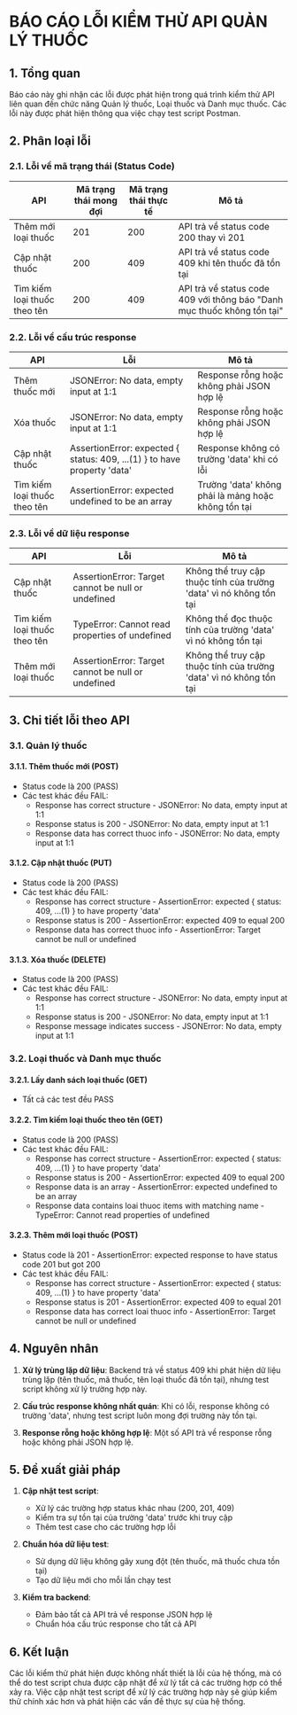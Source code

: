 # BÁO CÁO LỖI KIỂM THỬ API QUẢN LÝ THUỐC

## 1. Tổng quan

Báo cáo này ghi nhận các lỗi được phát hiện trong quá trình kiểm thử API liên quan đến chức năng Quản lý thuốc, Loại thuốc và Danh mục thuốc. Các lỗi này được phát hiện thông qua việc chạy test script Postman.

## 2. Phân loại lỗi

### 2.1. Lỗi về mã trạng thái (Status Code)

| API | Mã trạng thái mong đợi | Mã trạng thái thực tế | Mô tả |
|-----|------------------------|------------------------|-------|
| Thêm mới loại thuốc | 201 | 200 | API trả về status code 200 thay vì 201 |
| Cập nhật thuốc | 200 | 409 | API trả về status code 409 khi tên thuốc đã tồn tại |
| Tìm kiếm loại thuốc theo tên | 200 | 409 | API trả về status code 409 với thông báo "Danh mục thuốc không tồn tại" |

### 2.2. Lỗi về cấu trúc response

| API | Lỗi | Mô tả |
|-----|-----|-------|
| Thêm thuốc mới | JSONError: No data, empty input at 1:1 | Response rỗng hoặc không phải JSON hợp lệ |
| Xóa thuốc | JSONError: No data, empty input at 1:1 | Response rỗng hoặc không phải JSON hợp lệ |
| Cập nhật thuốc | AssertionError: expected { status: 409, ...(1) } to have property 'data' | Response không có trường 'data' khi có lỗi |
| Tìm kiếm loại thuốc theo tên | AssertionError: expected undefined to be an array | Trường 'data' không phải là mảng hoặc không tồn tại |

### 2.3. Lỗi về dữ liệu response

| API | Lỗi | Mô tả |
|-----|-----|-------|
| Cập nhật thuốc | AssertionError: Target cannot be null or undefined | Không thể truy cập thuộc tính của trường 'data' vì nó không tồn tại |
| Tìm kiếm loại thuốc theo tên | TypeError: Cannot read properties of undefined | Không thể đọc thuộc tính của trường 'data' vì nó không tồn tại |
| Thêm mới loại thuốc | AssertionError: Target cannot be null or undefined | Không thể truy cập thuộc tính của trường 'data' vì nó không tồn tại |

## 3. Chi tiết lỗi theo API

### 3.1. Quản lý thuốc

#### 3.1.1. Thêm thuốc mới (POST)
- Status code là 200 (PASS)
- Các test khác đều FAIL:
  - Response has correct structure - JSONError: No data, empty input at 1:1
  - Response status is 200 - JSONError: No data, empty input at 1:1
  - Response data has correct thuoc info - JSONError: No data, empty input at 1:1

#### 3.1.2. Cập nhật thuốc (PUT)
- Status code là 200 (PASS)
- Các test khác đều FAIL:
  - Response has correct structure - AssertionError: expected { status: 409, ...(1) } to have property 'data'
  - Response status is 200 - AssertionError: expected 409 to equal 200
  - Response data has correct thuoc info - AssertionError: Target cannot be null or undefined

#### 3.1.3. Xóa thuốc (DELETE)
- Status code là 200 (PASS)
- Các test khác đều FAIL:
  - Response has correct structure - JSONError: No data, empty input at 1:1
  - Response status is 200 - JSONError: No data, empty input at 1:1
  - Response message indicates success - JSONError: No data, empty input at 1:1

### 3.2. Loại thuốc và Danh mục thuốc

#### 3.2.1. Lấy danh sách loại thuốc (GET)
- Tất cả các test đều PASS

#### 3.2.2. Tìm kiếm loại thuốc theo tên (GET)
- Status code là 200 (PASS)
- Các test khác đều FAIL:
  - Response has correct structure - AssertionError: expected { status: 409, ...(1) } to have property 'data'
  - Response status is 200 - AssertionError: expected 409 to equal 200
  - Response data is an array - AssertionError: expected undefined to be an array
  - Response data contains loai thuoc items with matching name - TypeError: Cannot read properties of undefined

#### 3.2.3. Thêm mới loại thuốc (POST)
- Status code là 201 - AssertionError: expected response to have status code 201 but got 200
- Các test khác đều FAIL:
  - Response has correct structure - AssertionError: expected { status: 409, ...(1) } to have property 'data'
  - Response status is 201 - AssertionError: expected 409 to equal 201
  - Response data has correct loai thuoc info - AssertionError: Target cannot be null or undefined

## 4. Nguyên nhân

1. **Xử lý trùng lặp dữ liệu**: Backend trả về status 409 khi phát hiện dữ liệu trùng lặp (tên thuốc, mã thuốc, tên loại thuốc đã tồn tại), nhưng test script không xử lý trường hợp này.

2. **Cấu trúc response không nhất quán**: Khi có lỗi, response không có trường 'data', nhưng test script luôn mong đợi trường này tồn tại.

3. **Response rỗng hoặc không hợp lệ**: Một số API trả về response rỗng hoặc không phải JSON hợp lệ.

## 5. Đề xuất giải pháp

1. **Cập nhật test script**:
   - Xử lý các trường hợp status khác nhau (200, 201, 409)
   - Kiểm tra sự tồn tại của trường 'data' trước khi truy cập
   - Thêm test case cho các trường hợp lỗi

2. **Chuẩn hóa dữ liệu test**:
   - Sử dụng dữ liệu không gây xung đột (tên thuốc, mã thuốc chưa tồn tại)
   - Tạo dữ liệu mới cho mỗi lần chạy test

3. **Kiểm tra backend**:
   - Đảm bảo tất cả API trả về response JSON hợp lệ
   - Chuẩn hóa cấu trúc response cho tất cả API

## 6. Kết luận

Các lỗi kiểm thử phát hiện được không nhất thiết là lỗi của hệ thống, mà có thể do test script chưa được cập nhật để xử lý tất cả các trường hợp có thể xảy ra. Việc cập nhật test script để xử lý các trường hợp này sẽ giúp kiểm thử chính xác hơn và phát hiện các vấn đề thực sự của hệ thống.
